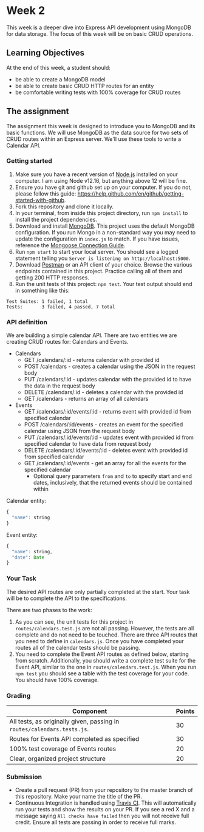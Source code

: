 # Week 2

This week is a deeper dive into Express API development using MongoDB for data storage. The focus of this week will be on basic CRUD operations.

## Learning Objectives

At the end of this week, a student should:
- be able to create a MongoDB model
- be able to create basic CRUD HTTP routes for an entity
- be comfortable writing tests with 100% coverage for CRUD routes

## The assignment

The assignment this week is designed to introduce you to MongoDB and its basic functions. We will use MongoDB as the data source for two sets of CRUD routes within an Express server. We'll use these tools to write a Calendar API.

### Getting started

1. Make sure you have a recent version of [Node.js](https://nodejs.org/en/download/) installed on your computer. I am using Node v12.16, but anything above 12 will be fine.
2. Ensure you have git and github set up on your computer. If you do not, please follow this guide: https://help.github.com/en/github/getting-started-with-github.
3. Fork this repository and clone it locally. 
4. In your terminal, from inside this project directory, run `npm install` to install the project dependencies.
5. Download and install [MongoDB](https://www.mongodb.com/try/download/community). This project uses the default MongoDB configuration. If you run Mongo in a non-standard way you may need to update the configuration in `index.js` to match. If you have issues, reference the [Mongoose Connection Guide](https://mongoosejs.com/docs/connections.html).
6. Run `npm start` to start your local server. You should see a logged statement telling you `Server is listening on http://localhost:5000`.
7. Download [Postman](https://www.postman.com/) or an API client of your choice. Browse the various endpoints contained in this project. Practice calling all of them and getting 200 HTTP responses.
8. Run the unit tests of this project: `npm test`. Your test output should end in something like this:
```
Test Suites: 1 failed, 1 total
Tests:       3 failed, 4 passed, 7 total
```

### API definition

We are building a simple calendar API. There are two entities we are creating CRUD routes for: Calendars and Events.

* Calendars
  * GET /calendars/:id - returns calendar with provided id
  * POST /calendars - creates a calendar using the JSON in the request body
  * PUT /calendars/:id - updates calendar with the provided id to have the data in the request body
  * DELETE /calendars/:id - deletes a calendar with the provided id
  * GET /calendars - returns an array of all calendars
* Events
  * GET /calendars/:id/events/:id - returns event with provided id from specified calendar 
  * POST /calendars/:id/events - creates an event for the specified calendar using JSON from the request body
  * PUT /calendars/:id/events/:id - updates event with provided id from specified calendar to have data from request body
  * DELETE /calendars/:id/events/:id - deletes event with provided id from specified calendar
  * GET /calendars/:id/events - get an array for all the events for the specified calendar
    * Optional query parameters `from` and `to` to specify start and end dates, inclusively, that the returned events should be contained within

Calendar entity:
```js
{
  "name": string
}
```
Event entity:
```js
{
  "name": string,
  "date": Date
}
```

### Your Task

The desired API routes are only partially completed at the start. Your task will be to complete the API to the specifications.

There are two phases to the work:
1. As you can see, the unit tests for this project in `routes/calendars.test.js` are not all passing. However, the tests are all complete and do not need to be touched. There are three API routes that you need to define in `calendars.js`. Once you have completed your routes all of the calendar tests should be passing.
2. You need to complete the Event API routes as defined below, starting from scratch. Additionally, you should write a complete test suite for the Event API, similar to the one in `routes/calendars.test.js`. When you run `npm test` you should see a table with the test coverage for your code. You should have 100% coverage.


### Grading

Component | Points
--------- | --------
All tests, as originally given, passing in `routes/calendars.tests.js`. | 30
Routes for Events API completed as specified | 30
100% test coverage of Events routes | 20
Clear, organized project structure | 20

### Submission

- Create a pull request (PR) from your repository to the master branch of this repository. Make your name the title of the PR. 
- Continuous Integration is handled using [Travis CI](https://travis-ci.org/). This will automatically run your tests and show the results on your PR. If you see a red X and a message saying `All checks have failed` then you will not receive full credit. Ensure all tests are passing in order to receive full marks.